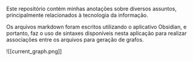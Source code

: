 Este repositório contém minhas anotações sobre diversos assuntos, principalmente relacionados à tecnologia da informação.

Os arquivos markdown foram escritos utilizando o aplicativo Obsidian, e portanto, faz o uso de sintaxes disponíveis nesta aplicação para realizar associações entre os arquivos para geração de grafos.

![[current_graph.png]]